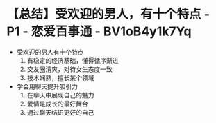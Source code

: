 # 【总结】受欢迎的男人，有十个特点 - P1 - 恋爱百事通 - BV1oB4y1k7Yq

-   受欢迎的男人有十个特点
    1.  有稳定的经济基础，懂得循序渐进
    2.  交友圈清爽，对待女生态度一致
    3.  技术娴熟，擅长某个领域
-   学会用聊天提升吸引力
    1.  在聊天中展现自己的魅力
    2.  爱情是成长的最好舞台
    3.  通过聊天结识更好的自己